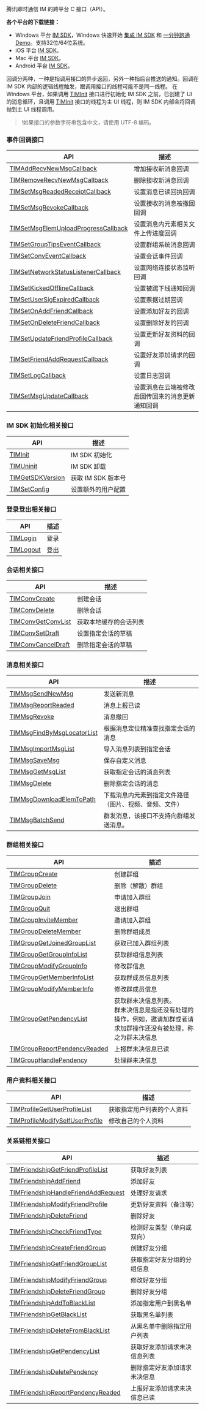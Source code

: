 腾讯即时通信 IM 的跨平台 C 接口（API）。

**各个平台的下载链接：**

- Windows 平台 [IM SDK](https://github.com/tencentyun/TIMSDK/tree/master/Windows)，Windows 快速开始 [集成 IM SDK](https://intl.cloud.tencent.com/document/product/1047/34310) 和 [一分钟跑通 Demo](https://intl.cloud.tencent.com/document/product/1047/34553)。支持32位/64位系统。
- iOS 平台 [IM SDK](https://github.com/tencentyun/TIMSDK/tree/master/iOS/IMSDK)。
- Mac 平台 [IM SDK](https://github.com/tencentyun/TIMSDK/tree/master/Mac/IMSDK)。
- Android 平台 [IM SDK](https://github.com/tencentyun/TIMSDK/tree/master/Android/IMSDK)。

回调分两种，一种是指调用接口的异步返回，另外一种指后台推送的通知。回调在 IM SDK 内部的逻辑线程触发，跟调用接口的线程可能不是同一线程。
在 Windows 平台，如果调用 [TIMInit](https://intl.cloud.tencent.com/document/product/1047/34388#timinit) 接口进行初始化 IM SDK 之前，已创建了 UI 的消息循环，且调用 [TIMInit](https://intl.cloud.tencent.com/document/product/1047/34388#timinit) 接口的线程为主 UI 线程，则 IM SDK 内部会将回调抛到主 UI 线程调用。

>!如果接口的参数字符串包含中文，请使用 UTF-8 编码。



### 事件回调接口

| API | 描述 |
|-----|-----|
| [TIMAddRecvNewMsgCallback](https://intl.cloud.tencent.com/document/product/1047/34389#timaddrecvnewmsgcallback) | 增加接收新消息回调 |
| [TIMRemoveRecvNewMsgCallback](https://intl.cloud.tencent.com/document/product/1047/34389#timremoverecvnewmsgcallback) | 删除接收新消息回调 |
| [TIMSetMsgReadedReceiptCallback](https://intl.cloud.tencent.com/document/product/1047/34389#timsetmsgreadedreceiptcallback) | 设置消息已读回执回调 |
| [TIMSetMsgRevokeCallback](https://intl.cloud.tencent.com/document/product/1047/34389#timsetmsgrevokecallback) | 设置接收的消息被撤回回调 |
| [TIMSetMsgElemUploadProgressCallback](https://intl.cloud.tencent.com/document/product/1047/34389#timsetmsgelemuploadprogresscallback) | 设置消息内元素相关文件上传进度回调 |
| [TIMSetGroupTipsEventCallback](https://intl.cloud.tencent.com/document/product/1047/34389#timsetgrouptipseventcallback) | 设置群组系统消息回调 |
| [TIMSetConvEventCallback](https://intl.cloud.tencent.com/document/product/1047/34389#timsetconveventcallback) | 设置会话事件回调 |
| [TIMSetNetworkStatusListenerCallback](https://intl.cloud.tencent.com/document/product/1047/34389#timsetnetworkstatuslistenercallback) | 设置网络连接状态监听回调 |
| [TIMSetKickedOfflineCallback](https://intl.cloud.tencent.com/document/product/1047/34389#timsetkickedofflinecallback) | 设置被踢下线通知回调 |
| [TIMSetUserSigExpiredCallback](https://intl.cloud.tencent.com/document/product/1047/34389#timsetusersigexpiredcallback) | 设置票据过期回调 |
| [TIMSetOnAddFriendCallback](https://intl.cloud.tencent.com/document/product/1047/34389#timsetonaddfriendcallback) | 设置添加好友的回调 |
| [TIMSetOnDeleteFriendCallback](https://intl.cloud.tencent.com/document/product/1047/34389#timsetondeletefriendcallback) | 设置删除好友的回调 |
| [TIMSetUpdateFriendProfileCallback](https://intl.cloud.tencent.com/document/product/1047/34389#timsetupdatefriendprofilecallback) | 设置更新好友资料的回调 |
| [TIMSetFriendAddRequestCallback](https://intl.cloud.tencent.com/document/product/1047/34389#timsetfriendaddrequestcallback) | 设置好友添加请求的回调 |
| [TIMSetLogCallback](https://intl.cloud.tencent.com/document/product/1047/34389#timsetlogcallback) | 设置日志回调 |
| [TIMSetMsgUpdateCallback](https://intl.cloud.tencent.com/document/product/1047/34389#timsetmsgupdatecallback) | 设置消息在云端被修改后回传回来的消息更新通知回调 |


### IM SDK 初始化相关接口

| API | 描述 |
|-----|-----|
| [TIMInit](https://intl.cloud.tencent.com/document/product/1047/34388#timinit) | IM SDK 初始化 |
| [TIMUninit](https://intl.cloud.tencent.com/document/product/1047/34388#timuninit) | IM SDK 卸载 |
| [TIMGetSDKVersion](https://intl.cloud.tencent.com/document/product/1047/34388#timgetsdkversion) | 获取 IM SDK 版本号 |
| [TIMSetConfig](https://intl.cloud.tencent.com/document/product/1047/34388#timsetconfig) | 设置额外的用户配置 |


### 登录登出相关接口

| API | 描述 |
|-----|-----|
| [TIMLogin](https://intl.cloud.tencent.com/document/product/1047/34390#timlogin) | 登录 |
| [TIMLogout](https://intl.cloud.tencent.com/document/product/1047/34390#timlogout) | 登出 |


### 会话相关接口

| API | 描述 |
|-----|-----|
| [TIMConvCreate](https://intl.cloud.tencent.com/document/product/1047/34557#timconvcreate) | 创建会话 |
| [TIMConvDelete](https://intl.cloud.tencent.com/document/product/1047/34557#timconvdelete) | 删除会话 |
| [TIMConvGetConvList](https://intl.cloud.tencent.com/document/product/1047/34557#timconvgetconvlist) | 获取本地缓存的会话列表 |
| [TIMConvSetDraft](https://intl.cloud.tencent.com/document/product/1047/34557#timconvsetdraft) | 设置指定会话的草稿 |
| [TIMConvCancelDraft](https://intl.cloud.tencent.com/document/product/1047/34557#timconvcanceldraft) | 删除指定会话的草稿 |


### 消息相关接口

| API | 描述 |
|-----|-----|
| [TIMMsgSendNewMsg](https://intl.cloud.tencent.com/document/product/1047/34391#timmsgsendnewmsg) | 发送新消息 |
| [TIMMsgReportReaded](https://intl.cloud.tencent.com/document/product/1047/34391#timmsgreportreaded) | 消息上报已读 |
| [TIMMsgRevoke](https://intl.cloud.tencent.com/document/product/1047/34391#timmsgrevoke) | 消息撤回 |
| [TIMMsgFindByMsgLocatorList](https://intl.cloud.tencent.com/document/product/1047/34391#timmsgfindbymsglocatorlist) | 根据消息定位精准查找指定会话的消息 |
| [TIMMsgImportMsgList](https://intl.cloud.tencent.com/document/product/1047/34391#timmsgimportmsglist) | 导入消息列表到指定会话 |
| [TIMMsgSaveMsg](https://intl.cloud.tencent.com/document/product/1047/34391#timmsgsavemsg) | 保存自定义消息 |
| [TIMMsgGetMsgList](https://intl.cloud.tencent.com/document/product/1047/34391#timmsggetmsglist) | 获取指定会话的消息列表 |
| [TIMMsgDelete](https://intl.cloud.tencent.com/document/product/1047/34391#timmsgdelete) | 删除指定会话的消息 |
| [TIMMsgDownloadElemToPath](https://intl.cloud.tencent.com/document/product/1047/34391#timmsgdownloadelemtopath) | 下载消息内元素到指定文件路径（图片、视频、音频、文件） |
| [TIMMsgBatchSend](https://cloud.tencent.com/document/product/269/33549#timmsgbatchsend) | 群发消息，该接口不支持向群组发送消息。 |


### 群组相关接口

| API | 描述 |
|-----|-----|
| [TIMGroupCreate](https://intl.cloud.tencent.com/document/product/1047/34393#timgroupcreate) | 创建群组 |
| [TIMGroupDelete](https://intl.cloud.tencent.com/document/product/1047/34393#timgroupdelete) | 删除（解散）群组 |
| [TIMGroupJoin](https://intl.cloud.tencent.com/document/product/1047/34393#timgroupjoin) | 申请加入群组 |
| [TIMGroupQuit](https://intl.cloud.tencent.com/document/product/1047/34393#timgroupquit) | 退出群组 |
| [TIMGroupInviteMember](https://intl.cloud.tencent.com/document/product/1047/34393#timgroupinvitemember) | 邀请加入群组 |
| [TIMGroupDeleteMember](https://intl.cloud.tencent.com/document/product/1047/34393#timgroupdeletemember) | 删除群组成员 |
| [TIMGroupGetJoinedGroupList](https://intl.cloud.tencent.com/document/product/1047/34393#timgroupgetjoinedgrouplist) | 获取已加入群组列表 |
| [TIMGroupGetGroupInfoList](https://intl.cloud.tencent.com/document/product/1047/34393#timgroupgetgroupinfolist) | 获取群组信息列表 |
| [TIMGroupModifyGroupInfo](https://intl.cloud.tencent.com/document/product/1047/34393#timgroupmodifygroupinfo) | 修改群信息 |
| [TIMGroupGetMemberInfoList](https://intl.cloud.tencent.com/document/product/1047/34393#timgroupgetmemberinfolist) | 获取群成员信息列表 |
| [TIMGroupModifyMemberInfo](https://intl.cloud.tencent.com/document/product/1047/34393#timgroupmodifymemberinfo) | 修改群成员信息 |
| [TIMGroupGetPendencyList](https://intl.cloud.tencent.com/document/product/1047/34393#timgroupgetpendencylist) | 获取群未决信息列表。<br/>群未决信息是指还没有处理的操作，例如，邀请加群或者请求加群操作还没有被处理，称之为群未决信息 |
| [TIMGroupReportPendencyReaded](https://intl.cloud.tencent.com/document/product/1047/34393#timgroupreportpendencyreaded) | 上报群未决信息已读 |
| [TIMGroupHandlePendency](https://intl.cloud.tencent.com/document/product/1047/34393#timgrouphandlependency) | 处理群未决信息 |


### 用户资料相关接口

| API | 描述 |
|-----|-----|
| [TIMProfileGetUserProfileList](https://intl.cloud.tencent.com/document/product/1047/34558#timprofilegetuserprofilelist) | 获取指定用户列表的个人资料 |
| [TIMProfileModifySelfUserProfile](https://intl.cloud.tencent.com/document/product/1047/34558#timprofilemodifyselfuserprofile) | 修改自己的个人资料 |


### 关系链相关接口

| API | 描述 |
|-----|-----|
| [TIMFriendshipGetFriendProfileList](https://intl.cloud.tencent.com/document/product/1047/34559#timfriendshipgetfriendprofilelist) | 获取好友列表 |
| [TIMFriendshipAddFriend](https://intl.cloud.tencent.com/document/product/1047/34559#timfriendshipaddfriend) | 添加好友 |
| [TIMFriendshipHandleFriendAddRequest](https://intl.cloud.tencent.com/document/product/1047/34559#timfriendshiphandlefriendaddrequest) | 处理好友请求 |
| [TIMFriendshipModifyFriendProfile](https://intl.cloud.tencent.com/document/product/1047/34559#timfriendshipmodifyfriendprofile) | 更新好友资料（备注等） |
| [TIMFriendshipDeleteFriend](https://intl.cloud.tencent.com/document/product/1047/34559#timfriendshipdeletefriend) | 删除好友 |
| [TIMFriendshipCheckFriendType](https://intl.cloud.tencent.com/document/product/1047/34559#timfriendshipcheckfriendtype) | 检测好友类型（单向或双向） |
| [TIMFriendshipCreateFriendGroup](https://intl.cloud.tencent.com/document/product/1047/34559#timfriendshipcreatefriendgroup) | 创建好友分组 |
| [TIMFriendshipGetFriendGroupList](https://intl.cloud.tencent.com/document/product/1047/34559#timfriendshipgetfriendgrouplist) | 获取指定好友分组的分组信息 |
| [TIMFriendshipModifyFriendGroup](https://intl.cloud.tencent.com/document/product/1047/34559#timfriendshipmodifyfriendgroup) | 修改好友分组 |
| [TIMFriendshipDeleteFriendGroup](https://intl.cloud.tencent.com/document/product/1047/34559#timfriendshipdeletefriendgroup) | 删除好友分组 |
| [TIMFriendshipAddToBlackList](https://intl.cloud.tencent.com/document/product/1047/34559#timfriendshipaddtoblacklist) | 添加指定用户到黑名单 |
| [TIMFriendshipGetBlackList](https://intl.cloud.tencent.com/document/product/1047/34559#timfriendshipgetblacklist) | 获取黑名单列表 |
| [TIMFriendshipDeleteFromBlackList](https://intl.cloud.tencent.com/document/product/1047/34559#timfriendshipdeletefromblacklist) | 从黑名单中删除指定用户列表 |
| [TIMFriendshipGetPendencyList](https://intl.cloud.tencent.com/document/product/1047/34559#timfriendshipgetpendencylist) | 获取好友添加请求未决信息列表 |
| [TIMFriendshipDeletePendency](https://intl.cloud.tencent.com/document/product/1047/34559#timfriendshipdeletependency) | 删除指定好友添加请求未决信息 |
| [TIMFriendshipReportPendencyReaded](https://intl.cloud.tencent.com/document/product/1047/34559#timfriendshipreportpendencyreaded) | 上报好友添加请求未决信息已读 |


